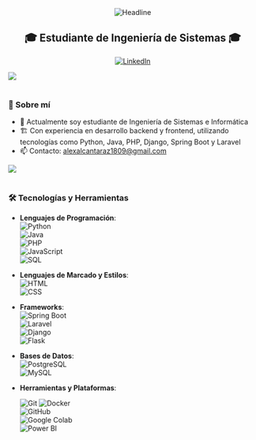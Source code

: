 <div align="center">
  
  <img src="https://readme-typing-svg.herokuapp.com?color=%236FDA44&size=32&center=true&vCenter=true&width=600&height=50&lines=Bienvenido+a+mi+perfil!;Soy+Alex+Alcantara" alt="Headline" />
</div>

<h2 align="center">🎓 Estudiante de Ingeniería de Sistemas 🎓</h2>

<p align="center">
  <a href="https://pe.linkedin.com/in/alex-alcantara-zuñiga/" target="_blank"><img src="https://img.shields.io/badge/LinkedIn-0077B5?style=for-the-badge&logo=linkedin&logoColor=white" alt="LinkedIn"></a>
  
</p>

<img src="https://user-images.githubusercontent.com/73097560/115834477-dbab4500-a447-11eb-908a-139a6edaec5c.gif"><br><br>

### 🚀 Sobre mí
- 🔭 Actualmente soy estudiante de Ingeniería de Sistemas e Informática
- 🏗️ Con experiencia en desarrollo backend y frontend, utilizando tecnologías como Python, Java, PHP, Django, Spring Boot y Laravel
- 📫 Contacto: alexalcantaraz1809@gmail.com


<img src="https://user-images.githubusercontent.com/73097560/115834477-dbab4500-a447-11eb-908a-139a6edaec5c.gif"><br><br>

### 🛠️ Tecnologías y Herramientas


- **Lenguajes de Programación**:  
  ![Python](https://img.shields.io/badge/Python-%233776AB.svg?style=for-the-badge&logo=python&logoColor=white)  
  ![Java](https://img.shields.io/badge/Java-%23ED8B00.svg?style=for-the-badge&logo=java&logoColor=white)  
  ![PHP](https://img.shields.io/badge/PHP-%23777BB4.svg?style=for-the-badge&logo=php&logoColor=white)  
  ![JavaScript](https://img.shields.io/badge/JavaScript-%23F7DF1E.svg?style=for-the-badge&logo=javascript&logoColor=black)  
  ![SQL](https://img.shields.io/badge/SQL-%2300758F.svg?style=for-the-badge&logo=sqlite&logoColor=white) 

- **Lenguajes de Marcado y Estilos**:  
  ![HTML](https://img.shields.io/badge/HTML5-%23E34F26.svg?style=for-the-badge&logo=html5&logoColor=white)  
  ![CSS](https://img.shields.io/badge/CSS3-%231572B6.svg?style=for-the-badge&logo=css3&logoColor=white)  

- **Frameworks**:  
  ![Spring Boot](https://img.shields.io/badge/Spring%20Boot-%236DB33F.svg?style=for-the-badge&logo=spring-boot&logoColor=white)  
  ![Laravel](https://img.shields.io/badge/Laravel-%23FF2D20.svg?style=for-the-badge&logo=laravel&logoColor=white)  
  ![Django](https://img.shields.io/badge/Django-%23092E20.svg?style=for-the-badge&logo=django&logoColor=white)  
  ![Flask](https://img.shields.io/badge/Flask-%23000000.svg?style=for-the-badge&logo=flask&logoColor=white)  
 

- **Bases de Datos**:  
  ![PostgreSQL](https://img.shields.io/badge/PostgreSQL-%23336791.svg?style=for-the-badge&logo=postgresql&logoColor=white)  
  ![MySQL](https://img.shields.io/badge/MySQL-%234479A1.svg?style=for-the-badge&logo=mysql&logoColor=white) 

- **Herramientas y Plataformas**:  
  
  ![Git](https://img.shields.io/badge/Git-%23F05033.svg?style=for-the-badge&logo=git&logoColor=white)
  ![Docker](https://img.shields.io/badge/Docker-%232496ED.svg?style=for-the-badge&logo=docker&logoColor=white)    
  ![GitHub](https://img.shields.io/badge/GitHub-%23121011.svg?style=for-the-badge&logo=github&logoColor=white)  
  ![Google Colab](https://img.shields.io/badge/Google%20Colab-%23F9AB00.svg?style=for-the-badge&logo=google-colab&logoColor=white)  
  ![Power BI](https://img.shields.io/badge/Power%20BI-%23F2C811.svg?style=for-the-badge&logo=powerbi&logoColor=black) 

</p>

